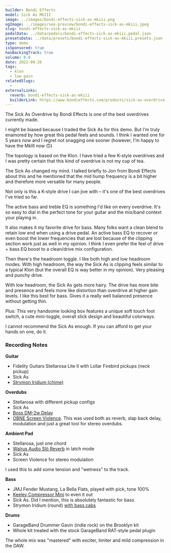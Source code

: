 ```yaml
---
builder: Bondi Effects
model: Sick As MkIII
image: ../images/bondi-effects-sick-as-mkiii.png
ogImage: ../images/seo-preview/bondi-effects-sick-as-mkiii.jpeg
slug: bondi-effects-sick-as-mkiii
pedalData: ../data/pedals/bondi-effects-sick-as-mkiii.pedal.json
presetsData: ../data/presets/bondi-effects-sick-as-mkiii.presets.json
type: demo
isSponsored: true
hasBackingTrack: true
volume: 0.8
date: 2022-09-26
tags:
  - klon
  - low gain
relatedSlugs:
  -
externalLinks:
  reverb: bondi-effects-sick-as-mkiii
  builderLink: https://www.bondieffects.com/products/sick-as-overdrive-mkiii
---
```


The Sick As Overdrive by Bondi Effects is one of the best overdrives currently made.

I might be biased because I traded the Sick As for this demo. But I'm truly enamored by how great this pedal feels and sounds. I think I wanted one for 5 years now and I regret not snagging one sooner (however, I'm happy to have the MkIII now 🙃)

The topology is based on the Klon. I have tried a few K-style overdrives and I was pretty certain that this kind of overdrive is not my cup of tea.

The Sick As changed my mind. I talked briefly to Jon from Bondi Effects about this and he mentioned that the mid hump frequency is a bit higher and therefore more versatile for many people.

Not only is this a K-style drive I can jive with – it's one of the best overdrives I've tried so far.

The active bass and treble EQ is something I'd like on every overdrive. It's so easy to dial in the perfect tone for your guitar and the mix/band context your playing in.

It also makes it my favorite drive for bass. Many folks want a clean blend to retain low end when using a drive pedal. An active bass EQ to recover or even boost the lower frequencies that are lost because of the clipping section work just as well in my opinion. I think I even prefer the feel of drive + bass EQ boost to a clean/drive mix configuration.

Then there's the headroom toggle. I like both high and low headroom modes. With high headroom, the way the Sick As is clipping feels similar to a typical Klon (but the overall EQ is way better in my opinion). Very pleasing and punchy drive.

With low headroom, the Sick As gets more hairy. The drive has more bite and presence and feels more like distortion than overdrive at higher gain levels. I like this best for bass. Gives it a really well balanced presence without getting thin.

Plus: This very handsome looking box features a unique soft touch foot switch, a cute mini-toggle, overall slick design and beautiful colorways.

I cannot recommend the Sick As enough. If you can afford to get your hands on one, do it.

### Recording Notes

**Guitar**

- Fidelity Guitars Stellarosa Lite II with Lollar Firebird pickups (neck pickup)
- Sick As
- [Strymon Iridium (chime)](/demos/strymon-iridium)

**Overdubs**

- Stellarosa with different pickup configs
- Sick As
- [Boss DM-2w Delay](/demos/boss-dm-2w-delay)
- [OBNE Screen Violence](/demos/old-blood-noise-endeavors-screen-violence). This was used both as reverb, slap back delay, modulation and just a great tool for stereo overdubs.

**Ambient Pad**

- Stellarosa, just one chord
- [Walrus Audio Slö Reverb](/demos/walrus-audio-slo) in latch mode
- Sick As
- Screen Violence for stereo modulation

I used this to add some tension and "wetness" to the track.

**Bass**

- JMJ Fender Mustang, La Bella Flats, played with pick, tone 100%
- [Keeley Compressor Mini](/demos/keeley-electronics-compressor-mini) to even it out
- Sick As. Did I mention, this is absolutely fantastic for bass.
- Strymon Iridium (round) [with bass cabs](/posts/strymon-iridium-bass-ownhammer-ir/)

**Drums**

- GarageBand Drummer Gavin (indie rock) on the Brooklyn kit
- Whole kit treated with the stock GarageBand RAT-style pedal plugin

The whole mix was "mastered" with exciter, limiter and mild compression in the DAW.
